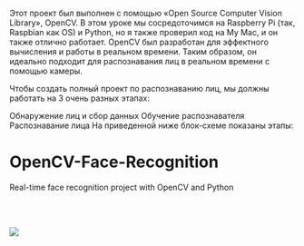 Этот проект был выполнен с помощью «Open Source Computer Vision Library», OpenCV. В этом уроке мы сосредоточимся на Raspberry Pi (так, Raspbian как OS) и Python, но я также проверил код на My Mac, и он также отлично работает. OpenCV был разработан для эффектного вычисления и работы в реальном времени. Таким образом, он идеально подходит для распознавания лиц в реальном времени с помощью камеры.

Чтобы создать полный проект по распознаванию лиц, мы должны работать на 3 очень разных этапах:

Обнаружение лиц и сбор данных
Обучение распознавателя
Распознавание лица
На приведенной ниже блок-схеме показаны этапы:

# OpenCV-Face-Recognition
Real-time face recognition project with OpenCV and Python
<br><br>

<br>
<p><img src="https://github.com/Mjrovai/OpenCV-Face-Recognition/blob/master/FaceRecogBlock.png?raw=true"></p>
